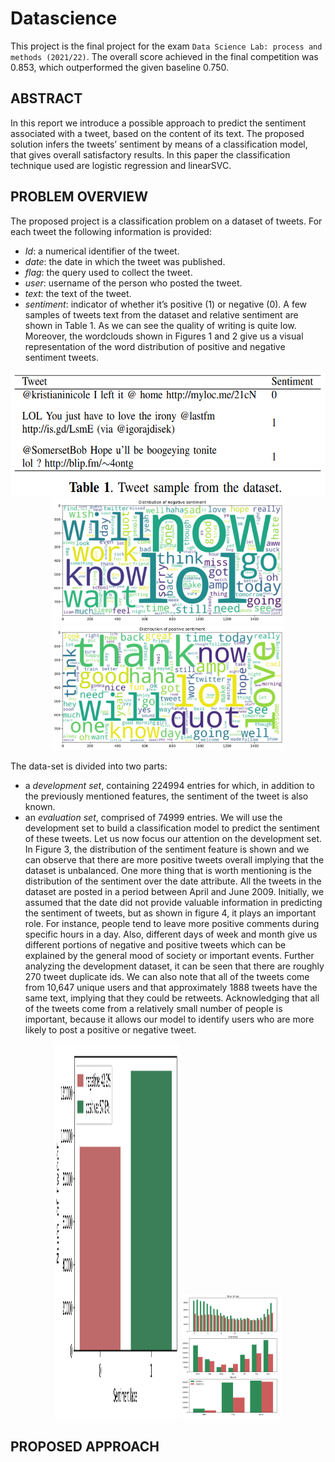 # Datascience
This project is the final project for the exam `Data Science Lab: process and methods (2021/22)`. The overall score achieved in the final competition was 0.853, which outperformed the given baseline 0.750.

## ABSTRACT
In this report we introduce a possible approach to predict the sentiment associated with a tweet, based on the content of its text. The proposed solution infers the tweets’ sentiment by means of a classification model, that gives overall satisfactory results. In this paper the classification technique used
are logistic regression and linearSVC.

## PROBLEM OVERVIEW
The proposed project is a classification problem on a dataset of tweets. For each tweet the following information is provided:
- *Id*: a numerical identifier of the tweet.
- *date*: the date in which the tweet was published.
- *flag*: the query used to collect the tweet.
- *user*: username of the person who posted the tweet.
- *text*: the text of the tweet.
- *sentiment*: indicator of whether it’s positive (1) or negative (0).
A few samples of tweets text from the dataset and relative sentiment are shown in Table 1. As we can see the quality of writing is quite low.
Moreover, the wordclouds shown in Figures 1 and 2 give us a visual representation of the word distribution of positive and negative sentiment tweets.

<div align="center">
 <img src='Images/TableI.png' height="200px">
 <br>
 <img src='Images/WordCloudNegative.svg' height="200px">
 <img src='Images/WordCloudPositive.svg' height="200px">
</div>

The data-set is divided into two parts:
- a *development set*, containing 224994 entries for which, in addition to the previously mentioned features, the sentiment of the tweet is also known.
- an *evaluation set*, comprised of 74999 entries. We will use the development set to build a classification model to predict the sentiment of these tweets.
Let us now focus our attention on the development set.
In Figure 3, the distribution of the sentiment feature is shown and we can observe that there are more positive tweets
overall implying that the dataset is unbalanced.
One more thing that is worth mentioning is the distribution of the sentiment over the date attribute. All the tweets in the dataset are posted in a period between April and June 2009. Initially, we assumed that the date did not provide valuable information in predicting the sentiment of tweets, but as shown in figure 4, it plays an important role. For instance, people tend to leave more positive comments during specific hours in a day. Also, different days of week and month give us different portions of negative and positive tweets which can be explained by the general mood of society or important events. Further analyzing the development dataset, it can be seen that there are roughly 270 tweet duplicate ids. We can also note that all of the tweets come from 10,647 unique users and that approximately 1888 tweets have the same text, implying that they could be retweets. Acknowledging that all of the tweets come from a relatively small number of people is important, because it allows our model to identify users who are more likely to post a positive or negative tweet.

<div align="center">
 <img src='Images/DistributionOfSentiment.svg' height="600px" width="200px">
 <img src='Images/dateDistributionHour.svg' height="200px">
</div>

## PROPOSED APPROACH
